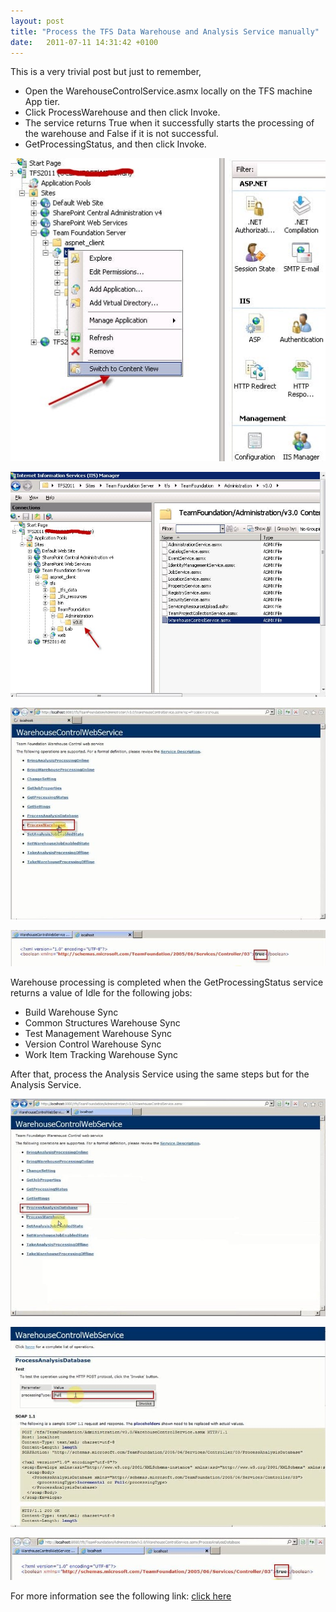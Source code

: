 ```yaml
---
layout: post
title: "Process the TFS Data Warehouse and Analysis Service manually"
date:   2011-07-11 14:31:42 +0100
---
```


This is a very trivial post but just to remember,

- Open the WarehouseControlService.asmx locally on the TFS machine App tier.
- Click ProcessWarehouse and then click Invoke.
- The service returns True when it successfully starts the processing of the warehouse and False if it is not successful.
- GetProcessingStatus, and then click Invoke.

![TFS_WebServices]( /assets/images/2011/07/TFS_WebServices.jpg)

![IIS_TFS_AppTire PM]( /assets/images/2011/07/IIS_TFS_AppTire-PM.jpg)

![]( /assets/images/2012/08/warehousecontrolwebservice.jpg "WarehouseControlWebService")

![]( /assets/images/2012/08/process-successfuly-invoked.jpg "Process successfully invoked")

Warehouse processing is completed when the GetProcessingStatus service returns a value of Idle for the following jobs:

- Build Warehouse Sync
- Common Structures Warehouse Sync
- Test Management Warehouse Sync
- Version Control Warehouse Sync
- Work Item Tracking Warehouse Sync

After that, process the Analysis Service using the same steps but for the Analysis Service.

![]( /assets/images/2012/08/warehousecontrolwebservice-analysis-service.jpg "WarehouseControlWebService-Analysis Service")

![]( /assets/images/2012/08/invoke-warehousecontrolwebservice-2.jpg "Invoke WarehouseControlWebService 2")

![]( /assets/images/2012/08/process-successfuly-invoked2.jpg "Process successfully invoked 2")

For more information see the following link: [click here](http://msdn.microsoft.com/en-us/library/ff400237.aspx#ProcessWarehouse "MSDN")
